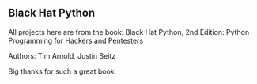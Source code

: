 <h2> Black Hat Python </h2>

All projects here are from the book: Black Hat Python, 2nd Edition: Python Programming for Hackers and Pentesters

Authors:  Tim Arnold, Justin Seitz

Big thanks for such a great book. 
